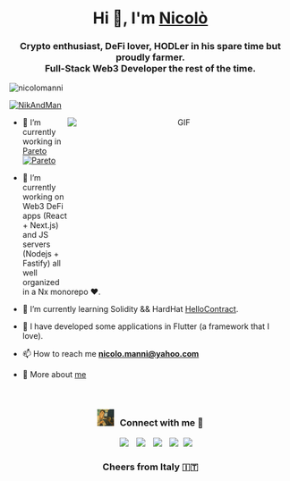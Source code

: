 <h1 align="center">Hi 👋, I'm <a href="https://github.com/nicolomanni/about.me" target="blank">
Nicolò</a></h1>
<h3 align="center">Crypto enthusiast, DeFi lover, HODLer in his spare time but proudly farmer.<br /><b>Full-Stack Web3 Developer</b> the rest of the time.
</h3>

<p align="left"> <img src="https://komarev.com/ghpvc/?username=nicolomanni&color=orange&&style=flat" alt="nicolomanni" /></p>

<p align="left"> <a href="https://twitter.com/NikAndMan" target="blank"><img src="https://img.shields.io/twitter/follow/NikAndMan?logo=twitter&style=for-the-badge" alt="NikAndMan" /></a> </p>

<a target="_blank" align="center">
  <img align="right" top="500" height="300" width="400" alt="GIF" src="https://media.giphy.com/media/SWoSkN6DxTszqIKEqv/giphy.gif">
</a>

- 🔭 I’m currently working in <a href="https://pareto.credit/" target="blank">Pareto <img src="https://pareto.credit/logos/pareto.svg" width="20" height="20" alt="Pareto" /></a>

- 🌱 I’m currently working on Web3 DeFi apps (React + Next.js) and JS servers (Nodejs + Fastify) all well organized in a Nx monorepo ❤️.

- 🌱 I’m currently learning Solidity && HardHat <a href="https://github.com/nicolomanni/hello-contract" target="blank">HelloContract</a>.

- &#128241; I have developed some applications in Flutter (a framework that I love).

- 📫 How to reach me **nicolo.manni@yahoo.com**

- 📄 More about <a href="http://nicolomanni.com/en/" target="blank">me</a>
<br/>
<h3 align="center" > <img src="https://github.com/nicolomanni/about.me/blob/master/nikiman.png" width="30" height="30" style="margin-right: 10px;">Connect with me 🤝 </h3>

<p align="center">

 <div align="center"  class="icons-social" style="margin-left: 10px;">
        <a style="margin-left: 10px;"  target="_blank" href="https://www.linkedin.com/in/nicolomanni/">
			<img src="https://img.icons8.com/doodle/40/000000/linkedin--v2.png"></a>
        <a style="margin-left: 10px;" target="_blank" href="https://github.com/nicolomanni">
		<img src="https://img.icons8.com/doodle/40/000000/github--v1.png"></a>
		<a style="margin-left: 10px;" target="_blank" href="https://www.instagram.com/nicandman/">
			<img src="https://img.icons8.com/doodle/40/000000/instagram-new--v2.png"></a>
		<a style="margin-left: 10px;" target="_blank" href="https://twitter.com/NikAndMan">
			<img src="https://img.icons8.com/doodle/1x/twitter-squared--v2.png" ></a>
		<a style="margin-left: 5px;" target="_blank" href="http://nicolomanni.com/en/">
					<img src="https://img.icons8.com/doodle/domain.png" ></a>
      </div>

</p>

<h3 align="center">Cheers from Italy &#127470;&#127481</h3>

